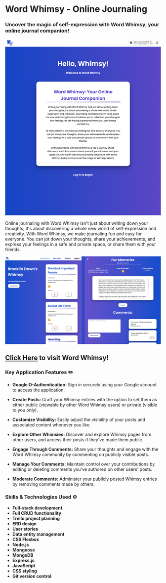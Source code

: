 # Word Whimsy - Online Journaling

### Uncover the magic of self-expression with Word Whimsy, your online journal companion!

![image of homescreen of Word Whimsy Application](public/assets/homescreen.png)


Online journaling with Word Whimsy isn't just about writing down your thoughts; it's about discovering a whole new world of self-expression and creativity. With Word Whimsy, we make journaling fun and easy for everyone. You can jot down your thoughts, share your achievements, and express your feelings in a safe and private space, or share them with your friends.


![image of entries index for a user and view of a post in Word Whimsy Application](public/assets/entry-and-all-posts.png)

## [Click Here](https://word-whimsy.fly.dev/) to visit Word Whimsy!

### Key Application Features ✏️
- **Google O-Authentication:** Sign in securely using your Google account to access the application.

- **Create Posts:** Craft your Whimsy entries with the option to set them as either public (viewable by other Word Whimsy users) or private (visible to you only).

- **Customize Visibility:** Easily adjust the visibility of your posts and associated content whenever you like.

- **Explore Other Whimsies:** Discover and explore Whimsy pages from other users, and access their posts if they've made them public.

- **Engage Through Comments:** Share your thoughts and engage with the Word Whimsy community by commenting on publicly visible posts.

- **Manage Your Comments:** Maintain control over your contributions by editing or deleting comments you've authored on other users' posts.

- **Moderate Comments:** Administer your publicly posted Whimsy entries by removing comments made by others.

### Skills & Technologies Used ⚙️
- **Full-stack development** 
- **Full CRUD functionality** 
- **Trello project planning** 
- **ERD design** 
- **User stories** 
- **Data entity management** 
- **CSS Flexbox** 
- **Node.js** 
- **Mongoose** 
- **MongoDB** 
- **Express.js** 
- **JavaScript** 
- **CSS styling** 
- **Git version control** 